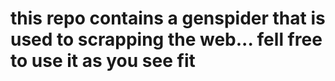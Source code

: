 # this repo contains a genspider that is used to scrapping the web... fell free to use it as you see fit
